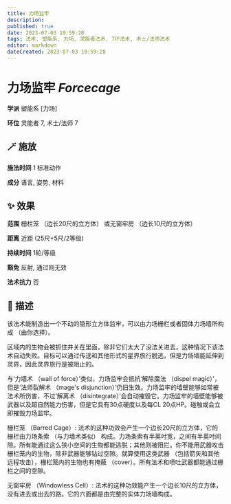 ```yaml
---
title: 力场监牢
description: 
published: true
date: 2023-07-03 19:59:28
tags: 法术, 塑能系, 力场, 灵能者法术, 7环法术, 术士/法师法术
editor: markdown
dateCreated: 2023-07-03 19:59:28
---
```


# **力场监牢** *Forcecage*

**学派** 塑能系 \[力场\] 

**环位** 灵能者 7, 术士/法师 7

## 🪄 施放

**施法时间** 1 标准动作

**成分** 语言, 姿势, 材料

## ✨ 效果  

**范围** 栅栏笼 （边长20尺的立方体） 或无窗牢房 （边长10尺的立方体）

**距离** 近距 (25尺+5尺/2等级)  

**持续时间** 1轮/等级 

**豁免** 反射, 通过则无效

**法术抗力** 否

## 📖 描述

该法术能制造出一个不动的隐形立方体监牢，可以由力场栅栏或者固体力场墙所构成 （由你选择）。

区域内的生物会被抓住并关在里面，除非它们太大了没法关进去，这种情况下该法术自动失败。目标可以通过传送和其他形式的星界旅行脱逃，但是力场墙能延伸到灵界，因此灵界旅行是被阻止的。

与‘力墙术 （wall of force）’类似，力场监牢会抵抗‘解除魔法 （dispel magic）’，但是‘法师裂解术 （mage's disjunction）’仍旧生效。力场监牢的墙壁能够如常被法术所伤害，不过‘解离术 （disintegrate）’会自动摧毁它。力场监牢的墙壁能够被武器以及超自然能力伤害，但是它具有30点硬度以及每CL 20点HP。碰触或会立即摧毁力场监牢。

栅栏笼 （Barred Cage）: 法术的这种功效会产生一个边长20尺的立方体，它的栅栏由力场条索 （与力墙术类似） 构成。力场条索有半英吋宽，之间有半英吋间隙。所有能通过这么狭小空间的生物都能逃脱；其他则被阻拦。你不能用武器攻击栅栏笼内的生物，除非武器能够钻过空隙。就算使用这类武器 （包括箭矢和其他远程攻击），栅栏笼内的生物也有掩蔽 （cover）。所有法术和喷吐武器都能通过栅栏之间的空隙。

无窗牢房 （Windowless Cell）: 法术的这种功效能产生一个边长10尺的立方体，没有进去或出去的路。它的六面都是由完整的实体力场墙构成。
    